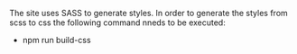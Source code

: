 The site uses SASS to generate styles. In order to generate the styles from 
scss to css the following command nneds to be executed:

 - npm run build-css